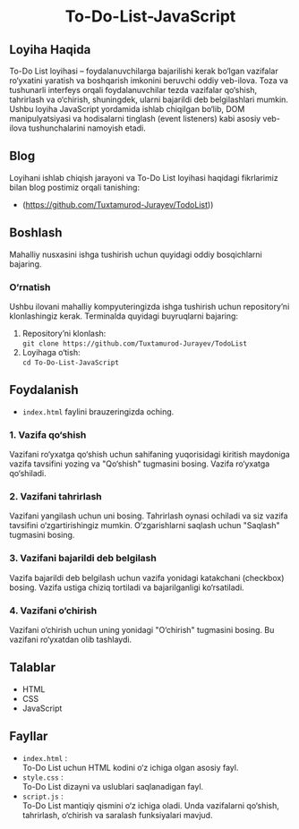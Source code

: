 ### <h1 align="center">To-Do-List-JavaScript</h1>  

## **Loyiha Haqida**  

To-Do List loyihasi – foydalanuvchilarga bajarilishi kerak bo‘lgan vazifalar ro‘yxatini yaratish va boshqarish imkonini beruvchi oddiy veb-ilova. Toza va tushunarli interfeys orqali foydalanuvchilar tezda vazifalar qo‘shish, tahrirlash va o‘chirish, shuningdek, ularni bajarildi deb belgilashlari mumkin.  
Ushbu loyiha JavaScript yordamida ishlab chiqilgan bo‘lib, DOM manipulyatsiyasi va hodisalarni tinglash (event listeners) kabi asosiy veb-ilova tushunchalarini namoyish etadi.  

## **Blog**  

Loyihani ishlab chiqish jarayoni va To-Do List loyihasi haqidagi fikrlarimiz bilan blog postimiz orqali tanishing:  

* (https://github.com/Tuxtamurod-Jurayev/TodoList))  

## **Boshlash**  

Mahalliy nusxasini ishga tushirish uchun quyidagi oddiy bosqichlarni bajaring.  

### **O‘rnatish**  

Ushbu ilovani mahalliy kompyuteringizda ishga tushirish uchun repository’ni klonlashingiz kerak. Terminalda quyidagi buyruqlarni bajaring:  

1. Repository’ni klonlash:  
   `git clone https://github.com/Tuxtamurod-Jurayev/TodoList`  
2. Loyihaga o‘tish:  
   `cd To-Do-List-JavaScript`  

## **Foydalanish**  

- `index.html` faylini brauzeringizda oching.  

### **1. Vazifa qo‘shish**  
Vazifani ro‘yxatga qo‘shish uchun sahifaning yuqorisidagi kiritish maydoniga vazifa tavsifini yozing va "Qo‘shish" tugmasini bosing. Vazifa ro‘yxatga qo‘shiladi.  

### **2. Vazifani tahrirlash**  
Vazifani yangilash uchun uni bosing. Tahrirlash oynasi ochiladi va siz vazifa tavsifini o‘zgartirishingiz mumkin. O‘zgarishlarni saqlash uchun "Saqlash" tugmasini bosing.  

### **3. Vazifani bajarildi deb belgilash**  
Vazifa bajarildi deb belgilash uchun vazifa yonidagi katakchani (checkbox) bosing. Vazifa ustiga chiziq tortiladi va bajarilganligi ko‘rsatiladi.  

### **4. Vazifani o‘chirish**  
Vazifani o‘chirish uchun uning yonidagi "O‘chirish" tugmasini bosing. Bu vazifani ro‘yxatdan olib tashlaydi.  

## **Talablar**  

- HTML  
- CSS  
- JavaScript  

## **Fayllar**  

- `index.html` :  
  To-Do List uchun HTML kodini o‘z ichiga olgan asosiy fayl.  
- `style.css` :  
  To-Do List dizayni va uslublari saqlanadigan fayl.  
- `script.js` :  
  To-Do List mantiqiy qismini o‘z ichiga oladi. Unda vazifalarni qo‘shish, tahrirlash, o‘chirish va saralash funksiyalari mavjud.

